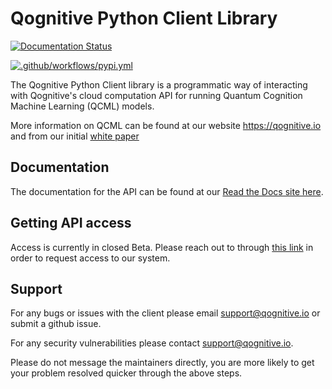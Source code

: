 # Qognitive Python Client Library

[![Documentation Status](https://readthedocs.com/projects/qognitive-qcog-python-client/badge/?version=latest)](https://qognitive-qcog-python-client.readthedocs-hosted.com/en/latest/?badge=latest)

[![.github/workflows/pypi.yml](https://github.com/qognitive/qcog-python-client/actions/workflows/pypi.yml/badge.svg)](https://github.com/qognitive/qcog-python-client/actions/workflows/pypi.yml)

The Qognitive Python Client library is a programmatic way of interacting with Qognitive's cloud computation API for running Quantum Cognition Machine Learning (QCML) models.

More information on QCML can be found at our website <https://qognitive.io> and from our initial [white paper](https://www.qognitive.io/QCML%20-%20Qognitive,%20Inc.pdf)

## Documentation

The documentation for the API can be found at our [Read the Docs site here](https://qognitive-qcog-python-client.readthedocs-hosted.com/en/latest/).

## Getting API access

Access is currently in closed Beta. Please reach out to through [this link](https://www.qognitive.io/api-request) in order to request access to our system.

## Support

For any bugs or issues with the client please email <support@qognitive.io> or submit a github issue.

For any security vulnerabilities please contact <support@qognitive.io>.

Please do not message the maintainers directly, you are more likely to get your problem resolved quicker through the above steps.

